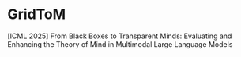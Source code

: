 # GridToM
[ICML 2025] From Black Boxes to Transparent Minds: Evaluating and Enhancing the Theory of Mind in Multimodal Large Language Models
